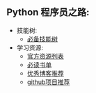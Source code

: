 


## Python 程序员之路:
- 技能树:
    - [必备技能树](./00_skill_tree.md)
- 学习资源:
    - [官方资源列表](./00_python_std.md)
    - [必读书单](./01_book.md)
    - [优秀博客推荐](./02_blog.md)
    - [github项目推荐](./03_github.md)
